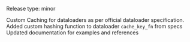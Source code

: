 Release type: minor

Custom Caching for dataloaders as per official dataloader specification.
Added custom hashing function to dataloader `cache_key_fn` from specs
Updated documentation for examples and references
